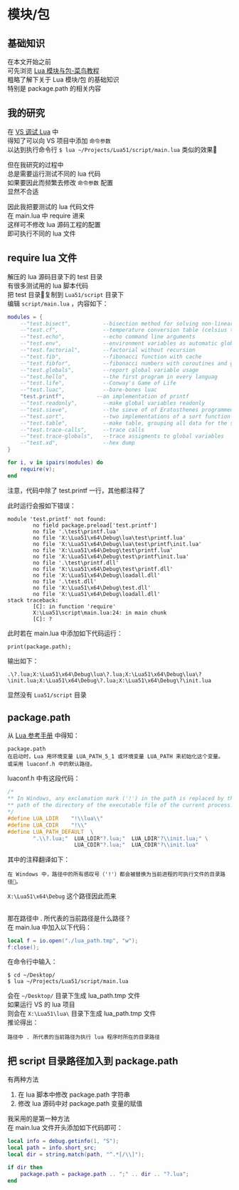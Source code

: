 # 模块/包

[LuaModulesPackages]: http://www.runoob.com/lua/lua-modules-packages.html
[LuaManual]: http://www.runoob.com/manual/lua53doc/manual.html#pdf-package.pat

## 基础知识

在本文开始之前  
可先浏览 [Lua 模块与包-菜鸟教程][LuaModulesPackages]  
粗略了解下关于 Lua 模块/包 的基础知识  
特别是 package.path 的相关内容  
  
## 我的研究

在 [VS 调试 Lua](VsDebug.md) 中  
得知了可以向 VS 项目中添加 `命令参数`  
以达到执行命令行 `$ lua ~/Projects/Lua51/script/main.lua` 类似的效果  
  
但在我研究的过程中  
总是需要运行测试不同的 lua 代码  
如果要因此而频繁去修改 `命令参数` 配置  
显然不合适  
  
因此我把要测试的 lua 代码文件  
在 main.lua 中 require 进来  
这样可不修改 lua 源码工程的配置  
即可执行不同的 lua 文件  

## require lua 文件

解压的 lua 源码目录下的 test 目录  
有很多测试用的 lua 脚本代码  
把 test 目录复制到 `Lua51/script` 目录下  
编辑 `script/main.lua` ，内容如下：
```Lua
modules = {
    --"test.bisect",          --bisection method for solving non-linear equations
    --"test.cf",              --temperature conversion table (celsius to farenheit)
    --"test.echo",            --echo command line arguments
    --"test.env",             --environment variables as automatic global variables
    --"test.factorial",       --factorial without recursion
    --"test.fib",             --fibonacci function with cache
    --"test.fibfor",          --fibonacci numbers with coroutines and generators
    --"test.globals",         --report global variable usage
    --"test.hello",           --the first program in every languag
    --"test.life",            --Conway's Game of Life
    --"test.luac",            --bare-bones luac
    "test.printf",          --an implementation of printf
    --"test.readonly",        --make global variables readonly
    --"test.sieve",           --the sieve of of Eratosthenes programmed with coroutines
    --"test.sort",            --two implementations of a sort function
    --"test.table",           --make table, grouping all data for the same item
    --"test.trace-calls",     --trace calls
    --"test.trace-globals",   --trace assigments to global variables
    --"test.xd",              --hex dump
}

for i, v in ipairs(modules) do
    require(v);
end
```
注意，代码中除了 test.printf 一行，其他都注释了  

此时运行会报如下错误：
```
module 'test.printf' not found:
        no field package.preload['test.printf']
        no file '.\test\printf.lua'
        no file 'X:\Lua51\x64\Debug\lua\test\printf.lua'
        no file 'X:\Lua51\x64\Debug\lua\test\printf\init.lua'
        no file 'X:\Lua51\x64\Debug\test\printf.lua'
        no file 'X:\Lua51\x64\Debug\test\printf\init.lua'
        no file '.\test\printf.dll'
        no file 'X:\Lua51\x64\Debug\test\printf.dll'
        no file 'X:\Lua51\x64\Debug\loadall.dll'
        no file '.\test.dll'
        no file 'X:\Lua51\x64\Debug\test.dll'
        no file 'X:\Lua51\x64\Debug\loadall.dll'
stack traceback:
        [C]: in function 'require'
        X:\Lua51\script\main.lua:24: in main chunk
        [C]: ?
```

此时若在 main.lua 中添加如下代码运行：
```
print(package.path);
```
输出如下：
```
.\?.lua;X:\Lua51\x64\Debug\lua\?.lua;X:\Lua51\x64\Debug\lua\?\init.lua;X:\Lua51\x64\Debug\?.lua;X:\Lua51\x64\Debug\?\init.lua
```
显然没有 `Lua51/script` 目录  


## package.path
从 [Lua 参考手册][LuaManual] 中得知：
```
package.path
在启动时，Lua 用环境变量 LUA_PATH_5_1 或环境变量 LUA_PATH 来初始化这个变量。
或采用 luaconf.h 中的默认路径。
```
luaconf.h 中有这段代码：
```C
/*
** In Windows, any exclamation mark ('!') in the path is replaced by the
** path of the directory of the executable file of the current process.
*/
#define LUA_LDIR	"!\\lua\\"
#define LUA_CDIR	"!\\"
#define LUA_PATH_DEFAULT  \
		".\\?.lua;"  LUA_LDIR"?.lua;"  LUA_LDIR"?\\init.lua;" \
		             LUA_CDIR"?.lua;"  LUA_CDIR"?\\init.lua"
```
其中的注释翻译如下：
```
在 Windows 中，路径中的所有感叹号（'!'）都会被替换为当前进程的可执行文件的目录路径。
```
`X:\Lua51\x64\Debug` 这个路径因此而来  


## 
那在路径中 . 所代表的当前路径是什么路径？   
在 main.lua 中加入以下代码：
```Lua
local f = io.open("./lua_path.tmp", "w");
f:close();
``` 
在命令行中输入：
```
$ cd ~/Desktop/
$ lua ~/Projects/Lua51/script/main.lua
```
会在 `~/Desktop/` 目录下生成 lua_path.tmp 文件  
如果运行 VS 的 lua 项目  
则会在 `X:\Lua51\lua\` 目录下生成 lua_path.tmp 文件  
推论得出：
```
路径中 . 所代表的当前路径为执行 lua 程序时所在的目录路径
```


## 把 script 目录路径加入到 package.path

有两种方法

1. 在 lua 脚本中修改 package.path 字符串
2. 修改 lua 源码中对 package.path 变量的赋值

我采用的是第一种方法  
在 main.lua 文件开头添加如下代码即可：
```Lua
local info = debug.getinfo(1, "S");
local path = info.short_src;
local dir = string.match(path, "^.*[/\\]");

if dir then
    package.path = package.path .. ";" .. dir .. "?.lua";
end
```